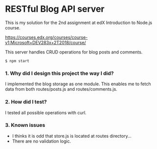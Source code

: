 RESTful Blog API server
=====

This is my solution for the 2nd assignment at edX Introduction to Node.js course.

https://courses.edx.org/courses/course-v1:Microsoft+DEV283x+2T2018/course/

This server handles CRUD operations for blog posts and comments.

```
$ npm start
```

### 1. Why did I design this project the way I did?

I implemented the blog storage as one module. This enables me to fetch data from both routes/posts.js and routes/comments.js. 

### 2. How did I test?

I tested all possible operations with curl.

### 3. Known issues

 * I thinks it is odd that store.js is located at routes directory...
 * There are no validation logic.
